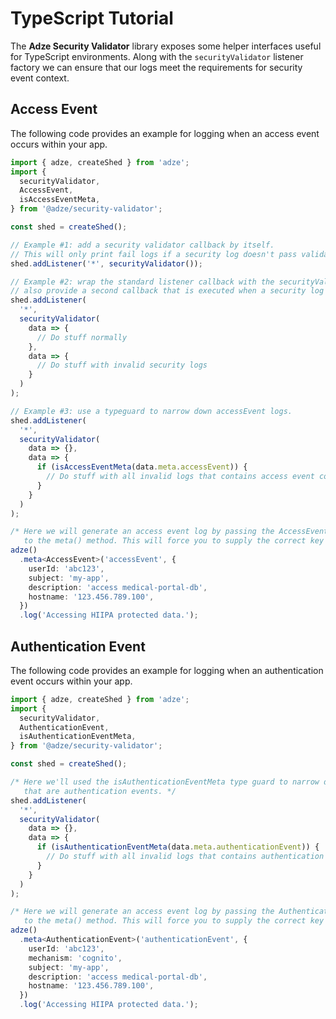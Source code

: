 # TypeScript Tutorial

The **Adze Security Validator** library exposes some helper interfaces useful for TypeScript environments. Along with the `securityValidator` listener factory we can ensure that our logs meet the requirements for security event context.

## Access Event

The following code provides an example for logging when an access event occurs within your app.

```typescript
import { adze, createShed } from 'adze';
import {
  securityValidator,
  AccessEvent,
  isAccessEventMeta,
} from '@adze/security-validator';

const shed = createShed();

// Example #1: add a security validator callback by itself.
// This will only print fail logs if a security log doesn't pass validation.
shed.addListener('*', securityValidator());

// Example #2: wrap the standard listener callback with the securityValidator callback factory and
// also provide a second callback that is executed when a security log fails validation.
shed.addListener(
  '*',
  securityValidator(
    data => {
      // Do stuff normally
    },
    data => {
      // Do stuff with invalid security logs
    }
  )
);

// Example #3: use a typeguard to narrow down accessEvent logs.
shed.addListener(
  '*',
  securityValidator(
    data => {},
    data => {
      if (isAccessEventMeta(data.meta.accessEvent)) {
        // Do stuff with all invalid logs that contains access event context
      }
    }
  )
);

/* Here we will generate an access event log by passing the AccessEvent interface as a generic
   to the meta() method. This will force you to supply the correct key and value. */
adze()
  .meta<AccessEvent>('accessEvent', {
    userId: 'abc123',
    subject: 'my-app',
    description: 'access medical-portal-db',
    hostname: '123.456.789.100',
  })
  .log('Accessing HIIPA protected data.');
```

## Authentication Event

The following code provides an example for logging when an authentication event occurs within your app.

```typescript
import { adze, createShed } from 'adze';
import {
  securityValidator,
  AuthenticationEvent,
  isAuthenticationEventMeta,
} from '@adze/security-validator';

const shed = createShed();

/* Here we'll used the isAuthenticationEventMeta type guard to narrow down our logic to only logs
   that are authentication events. */
shed.addListener(
  '*',
  securityValidator(
    data => {},
    data => {
      if (isAuthenticationEventMeta(data.meta.authenticationEvent)) {
        // Do stuff with all invalid logs that contains authentication event context
      }
    }
  )
);

/* Here we will generate an access event log by passing the AuthenticationEvent interface as a generic
   to the meta() method. This will force you to supply the correct key and value. */
adze()
  .meta<AuthenticationEvent>('authenticationEvent', {
    userId: 'abc123',
    mechanism: 'cognito',
    subject: 'my-app',
    description: 'access medical-portal-db',
    hostname: '123.456.789.100',
  })
  .log('Accessing HIIPA protected data.');
```
